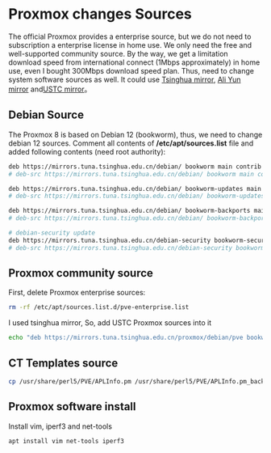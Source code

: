 # Proxmox changes Sources


The official Proxmox provides a enterprise source,
but we do not need to subscription a enterprise license in home use.
We only need the free and well-supported community source.
By the way, we get a limitation download speed from international connect
(1Mbps approximately) in home use, even I bought 300Mbps download speed plan.
Thus, need to change system software sources as well.
It could use [Tsinghua mirror](https://mirrors.tuna.tsinghua.edu.cn/), [Ali Yun mirror](https://developer.aliyun.com/mirror/)
and[USTC mirror](http://mirrors.ustc.edu.cn/)。

## Debian Source

The Proxmox 8 is based on Debian 12 (bookworm), thus, we need to change debian 12 sources.
Comment all contents of **/etc/apt/sources.list** file
and added following contents (need root authority):

```bash
deb https://mirrors.tuna.tsinghua.edu.cn/debian/ bookworm main contrib non-free non-free-firmware
# deb-src https://mirrors.tuna.tsinghua.edu.cn/debian/ bookworm main contrib non-free non-free-firmware

deb https://mirrors.tuna.tsinghua.edu.cn/debian/ bookworm-updates main contrib non-free non-free-firmware
# deb-src https://mirrors.tuna.tsinghua.edu.cn/debian/ bookworm-updates main contrib non-free non-free-firmware

deb https://mirrors.tuna.tsinghua.edu.cn/debian/ bookworm-backports main contrib non-free non-free-firmware
# deb-src https://mirrors.tuna.tsinghua.edu.cn/debian/ bookworm-backports main contrib non-free non-free-firmware

# debian-security update
deb https://mirrors.tuna.tsinghua.edu.cn/debian-security bookworm-security main contrib non-free non-free-firmware
# deb-src https://mirrors.tuna.tsinghua.edu.cn/debian-security bookworm-security main contrib non-free non-free-firmware
```

## Proxmox community source

First, delete Proxmox enterprise sources:

```bash
rm -rf /etc/apt/sources.list.d/pve-enterprise.list
```

I used tsinghua mirror, So, add USTC Proxmox sources into it

```bash
echo "deb https://mirrors.tuna.tsinghua.edu.cn/proxmox/debian/pve bookworm pve-no-subscription" > /etc/apt/sources.list.d/pve-no-subscription.list
```

## CT Templates source

```bash
cp /usr/share/perl5/PVE/APLInfo.pm /usr/share/perl5/PVE/APLInfo.pm_back

```

## Proxmox software install

Install vim, iperf3 and net-tools

```bash
apt install vim net-tools iperf3
```

